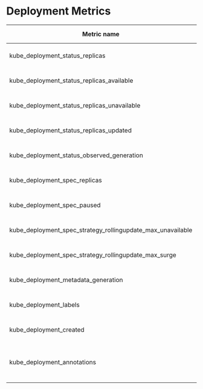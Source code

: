 # Deployment Metrics

| Metric name| Metric type | Labels/tags | Status |
| ---------- | ----------- | ----------- | ----------- |
| kube_deployment_status_replicas | Gauge | `deployment`=&lt;deployment-name&gt; <br> `namespace`=&lt;deployment-namespace&gt; | STABLE |
| kube_deployment_status_replicas_available | Gauge | `deployment`=&lt;deployment-name&gt; <br> `namespace`=&lt;deployment-namespace&gt; | STABLE |
| kube_deployment_status_replicas_unavailable | Gauge | `deployment`=&lt;deployment-name&gt; <br> `namespace`=&lt;deployment-namespace&gt; | STABLE |
| kube_deployment_status_replicas_updated | Gauge | `deployment`=&lt;deployment-name&gt; <br> `namespace`=&lt;deployment-namespace&gt; | STABLE |
| kube_deployment_status_observed_generation | Gauge | `deployment`=&lt;deployment-name&gt; <br> `namespace`=&lt;deployment-namespace&gt; | STABLE |
| kube_deployment_spec_replicas | Gauge | `deployment`=&lt;deployment-name&gt; <br> `namespace`=&lt;deployment-namespace&gt; | STABLE |
| kube_deployment_spec_paused | Gauge | `deployment`=&lt;deployment-name&gt; <br> `namespace`=&lt;deployment-namespace&gt; | STABLE |
| kube_deployment_spec_strategy_rollingupdate_max_unavailable | Gauge | `deployment`=&lt;deployment-name&gt; <br> `namespace`=&lt;deployment-namespace&gt; | STABLE |
| kube_deployment_spec_strategy_rollingupdate_max_surge | Gauge | `deployment`=&lt;deployment-name&gt; <br> `namespace`=&lt;deployment-namespace&gt; | STABLE |
| kube_deployment_metadata_generation | Gauge | `deployment`=&lt;deployment-name&gt; <br> `namespace`=&lt;deployment-namespace&gt; | STABLE |
| kube_deployment_labels | Gauge | `deployment`=&lt;deployment-name&gt; <br> `namespace`=&lt;deployment-namespace&gt; | STABLE |
| kube_deployment_created | Gauge | `deployment`=&lt;deployment-name&gt; <br> `namespace`=&lt;deployment-namespace&gt; | STABLE |
| kube_deployment_annotations | Gauge | `annotation_DEPLOYMENT_ANNOTATION`=&lt;DEPLOYMENT_ANNOTATION&gt; <br> `deployment`=&lt;deployment-name&gt; <br> `namespace`=&lt;deployment-namespace&gt; | EXPERIMENTAL |
